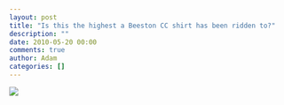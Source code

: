 ```yaml
---
layout: post
title: "Is this the highest a Beeston CC shirt has been ridden to?"
description: ""
date: 2010-05-20 00:00
comments: true
author: Adam
categories: []
---
```


<img src="/images/is-this-the-highest-a-beeston-cc-shirt-has-be/photo.jpg">
